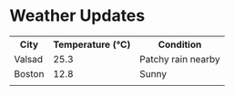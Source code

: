 # Weather Updates

<!-- WEATHER-UPDATE-START -->
<table><tr><th>City</th><th>Temperature (°C)</th><th>Condition</th></tr><tr><td>Valsad</td><td>25.3</td><td>Patchy rain nearby</td></tr><tr><td>Boston</td><td>12.8</td><td>Sunny</td></tr><tr><td></td><td></td><td></td></tr></table>
<!-- WEATHER-UPDATE-END -->
